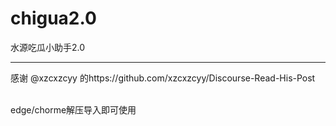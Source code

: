 # chigua2.0
水源吃瓜小助手2.0

---
感谢 @xzcxzcyy 的https://github.com/xzcxzcyy/Discourse-Read-His-Post

<br>
edge/chorme解压导入即可使用
